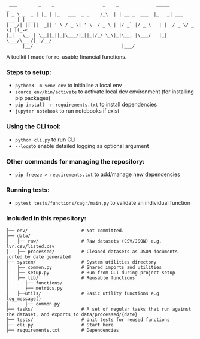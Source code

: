 ```
 ___        _    _                  _    _              _____            _     
| _ \ _  _ | |_ | |_   ___  _ _    /_\  | | __ _  ___  |_   _| ___  ___ | | ___
|  _/| || ||  _|| ' \ / _ \| ' \  / _ \ | |/ _` |/ _ \   | |  / _ \/ _ \| |(_-<
|_|   \_, | \__||_||_|\___/|_||_|/_/ \_\|_|\__, |\___/   |_|  \___/\___/|_|/__/
      |__/                                 |___/                               
```

A toolkit I made for re-usable financial functions.

### Steps to setup:
- ```python3 -m venv env``` to initialise a local env
- ```source env/bin/activate``` to activate local dev environment (for installing pip packages)
- ```pip install -r requirements.txt``` to install dependencies 
- ```jupyter notebook``` to run notebooks if exist

### Using the CLI tool:
- ```python cli.py``` to run CLI
- ```--logs```to enable detailed logging as optional argument

### Other commands for managing the repository:
- ```pip freeze > requirements.txt``` to add/manage new dependencies 

### Running tests:
- ```pytest tests/functions/cagr/main.py``` to validate an individual function

### Included in this repository:
``` 
├── env/                    # Not committed.
├── data/
│   ├── raw/                # Raw datasets (CSV/JSON) e.g. lvr.csv/listed.csv
│   ├── processed/          # Cleaned datasets as JSON documents sorted by date generated
├── system/                 # System utilities directory
│   ├── common.py           # Shared imports and utilities
│   ├── setup.py            # Run from CLI during project setup
│   ├── lib/                # Reusable functions
│      ├── functions/
│      ├── metrics.py       
│   ├──utils/               # Basic utility functions e.g log_message()
│      ├── common.py
├── tasks/                  # A set of regular tasks that run against the dataset, and exports to data/processed/{date}
├── tests/                  # Unit tests for reused functions
├── cli.py                  # Start here
├── requirements.txt        # Dependencies
```